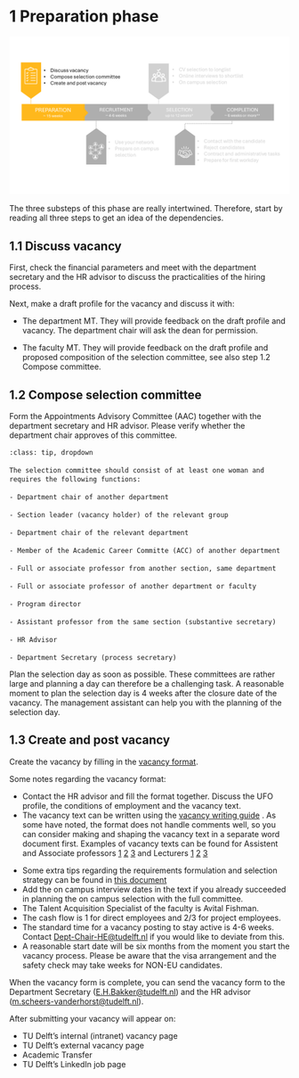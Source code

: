 # 1 Preparation phase


![Preparation phase](../HigherFunctions/Appendices/1Preparation.PNG)

The three substeps of this phase are really intertwined. Therefore, start by reading all three steps to get an idea of the dependencies. 

## 1.1 Discuss vacancy 

First, check the financial parameters and meet with the department secretary and the HR advisor to discuss the practicalities of the hiring process. 

Next, make a draft profile for the vacancy and discuss it with: 

- The department MT. They will provide feedback on the draft profile and vacancy. The department chair will ask the dean for permission. 

- The faculty MT. They will provide feedback on the draft profile and proposed composition of the selection committee, see also step 1.2 Compose committee. 

 

## 1.2 Compose selection committee 

Form the Appointments Advisory Committee (AAC) together with the department secretary and HR advisor. Please verify whether the department chair approves of this committee.

```{admonition} Who should be in the selection committee?
:class: tip, dropdown

The selection committee should consist of at least one woman and requires the following functions:

- Department chair of another department  

- Section leader (vacancy holder) of the relevant group  

- Department chair of the relevant department  

- Member of the Academic Career Committe (ACC) of another department  

- Full or associate professor from another section, same department  

- Full or associate professor of another department or faculty  

- Program director  

- Assistant professor from the same section (substantive secretary)  

- HR Advisor  

- Department Secretary (process secretary) 
```

Plan the selection day as soon as possible. These committees are rather large and planning a day can therefore be a challenging task. A reasonable moment to plan the selection day is 4 weeks after the closure date of the vacancy. The management assistant can help you with the planning of the selection day. 


## 1.3 Create and post vacancy

Create the vacancy by filling in the [vacancy format](../HigherFunctions/Appendices/1Preparation.PNG).


Some notes regarding the vacancy format:
* Contact the HR advisor and fill the format together. Discuss the UFO profile, the conditions of employment and the vacancy text.
* The vacancy text can be written using the [vacancy writing guide](../Hiring/Appendices/Guide%20to%20creating%20recruitment%20text%20for%20scientific%20staff%20-%20Jan%202021.pdf) . As some have noted, the format does not handle comments well, so you can consider making and shaping the vacancy text in a separate word document first. Examples of vacancy texts can be found for Assistent and Associate professors 
[1](../HigherFunctions/Appendices/ExamplesVacancyTexts/Assistant%20Professor%20Biotechnology%20for%20Sustainable%20Food%20Security.docx)
[2](../HigherFunctions/Appendices/ExamplesVacancyTexts/Assistant-Associate%20Professor%20Complex%20Ship%20Design.docx)
[3](../HigherFunctions/Appendices/ExamplesVacancyTexts/Assistant%20Professor%20Electrification%20of%20Transportation.docx)
and Lecturers
[1](../HigherFunctions/Appendices/ExamplesVacancyTexts/Principal%20Educator%20-%20EN.docx)
[2](../HigherFunctions/Appendices/ExamplesVacancyTexts/Projectdocent%20werktuigbouwkunde%20(parttime).docx)
[3](../HigherFunctions/Appendices/ExamplesVacancyTexts/Principal%20Educator%20-%20EN.docx)
<!-- source (https://sharepoint.tudelft.nl/misc/medewerkersportaal/_layouts/15/start.aspx#/SitePages/HR%20Vacatureteksten.aspx)  -->
* Some extra tips regarding the requirements formulation and selection strategy can be found in [this document](../Hiring/Appendices/7%20Tips%20for%20crafting%20a%20Selection%20Strategy.pdf)
* Add the on campus interview dates in the text if you already succeeded in planning the on campus selection with the full committee. 
* The Talent Acquisition Specialist of the faculty is Avital Fishman. 
* The cash flow is 1 for direct employees and 2/3 for project employees. 
* The standard time for a vacancy posting to stay active is 4-6 weeks. Contact Dept-Chair-HE@tudelft.nl if you would like to deviate from this.  
* A reasonable start date will be six months from the moment you start the vacancy process. Please be aware that the visa arrangement and the safety check may take weeks for NON-EU candidates.


When the vacancy form is complete, you can send the vacancy form to the Department Secretary (E.H.Bakker@tudelft.nl) and the HR advisor (m.scheers-vanderhorst@tudelft.nl).

After submitting your vacancy will appear on: 

- TU Delft’s internal (intranet) vacancy page 
- TU Delft’s external vacancy page 
- Academic Transfer 
- TU Delft’s LinkedIn job page 